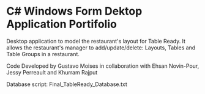 # C# Windows Form Dektop Application Portifolio

Desktop application to model the restaurant's layout for Table Ready. It allows the restaurant's manager to add/update/delete:  Layouts, Tables and Table Groups in a restaurant.

Code Developed by Gustavo Moises in collaboration with Ehsan Novin-Pour, Jessy Perreault and Khurram Rajput

Database script: Final_TableReady_Database.txt

